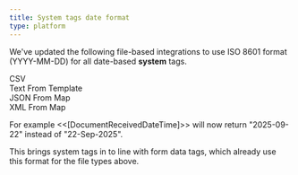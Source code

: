 ```yaml
---
title: System tags date format
type: platform
---
```


We've updated the following file-based integrations to use ISO 8601 format (YYYY-MM-DD) for all date-based **system** tags.

CSV  
Text From Template  
JSON From Map  
XML From Map  

For example &lt;&lt;[DocumentReceivedDateTime]&gt;&gt; will now return "2025-09-22" instead of "22-Sep-2025".

This brings system tags in to line with form data tags, which already use this format for the file types above.